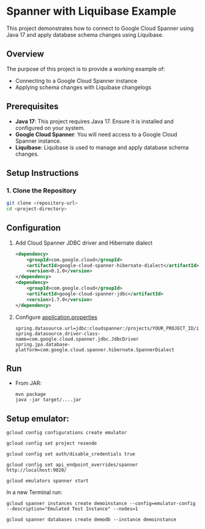 # Spanner with Liquibase Example

This project demonstrates how to connect to Google Cloud Spanner using Java 17 and apply database schema changes using Liquibase.

## Overview

The purpose of this project is to provide a working example of:
- Connecting to a Google Cloud Spanner instance
- Applying schema changes with Liquibase changelogs

## Prerequisites

- **Java 17**: This project requires Java 17. Ensure it is installed and configured on your system.
- **Google Cloud Spanner**: You will need access to a Google Cloud Spanner instance.
- **Liquibase**: Liquibase is used to manage and apply database schema changes.

## Setup Instructions

### 1. Clone the Repository

```bash
git clone <repository-url>
cd <project-directory>
```

## Configuration

1. Add Cloud Spanner JDBC driver and Hibernate dialect
   ```xml
   <dependency>
       <groupId>com.google.cloud</groupId>
       <artifactId>google-cloud-spanner-hibernate-dialect</artifactId>
       <version>0.1.0</version>
   </dependency>
   <dependency>
       <groupId>com.google.cloud</groupId>
       <artifactId>google-cloud-spanner-jdbc</artifactId>
       <version>1.7.0</version>
   </dependency>
   ```

1. Configure [application.properties](src/main/resources/applications.properties)
   ```
   spring.datasource.url=jdbc:cloudspanner:/projects/YOUR_PROJECT_ID/instances/demo/databases/demo
   spring.datasource.driver-class-name=com.google.cloud.spanner.jdbc.JdbcDriver
   spring.jpa.database-platform=com.google.cloud.spanner.hibernate.SpannerDialect
   ```

## Run

* From JAR:
  ```
  mvn package
  java -jar target/....jar
  ````

## Setup emulator:
```shell
gcloud config configurations create emulator
```
```shell
gcloud config set project rezende
```

```shell
gcloud config set auth/disable_credentials true
```

```shell
gcloud config set api_endpoint_overrides/spanner http://localhost:9020/
```

```shell
gcloud emulators spanner start
```
In a new Terminal run:
```shell
gcloud spanner instances create demoinstance --config=emulator-config --description="Emulated Test Instance" --nodes=1
```

```shell
gcloud spanner databases create demodb --instance demoinstance